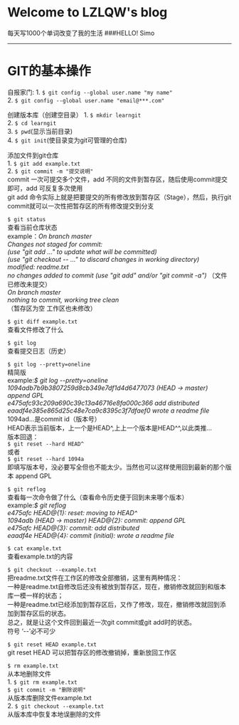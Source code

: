 # Welcome to LZLQW's blog
每天写1000个单词改变了我的生活
###HELLO! Simo
***

GIT的基本操作  
===========
   自报家门:
    1. `$ git config --global user.name "my name"`  
    2. `$ git config --global user.name "email@***.com"`
   
   创建版本库（创建空目录）
    1. `$ mkdir learngit`  
    2. `$ cd learngit`  
    3. `$ pwd`(显示当前目录)  
    4. `$ git init`(使目录变为git可管理的仓库)  
    
   添加文件到git仓库  
    1. `$ git add example.txt`  
    2. `$ git commit -m "提交说明"`  
      commit 一次可提交多个文件，add 不同的文件到暂存区，随后使用commit提交即可，add 可反复多次使用  
      git add 命令实际上就是把要提交的所有修改放到暂存区（Stage），然后，执行git commit就可以一次性把暂存区的所有修改提交到分支
   
   `$ git status`  
    查看当前仓库状态  
     example：*On branch master  
                Changes not staged for commit:  
                    (use "git add <file>..." to update what will be committed)  
                    (use "git checkout -- <file>..." to discard changes in working directory)  
                     modified:   readme.txt  
                 no changes added to commit (use "git add" and/or "git commit -a")*
                （文件已修改未提交）  
                *On branch master  
                 nothing to commit, working tree clean*  
                （暂存区为空 工作区也未修改）  
    
   `$ git diff example.txt`  
      查看文件修改了什么  
  
   `$ git log`  
      查看提交日志（历史）
    
   `$ git log --pretty=oneline`  
      精简版  
      example:*$ git log --pretty=oneline  
                1094adb7b9b3807259d8cb349e7df1d4d6477073 (HEAD -> master) append GPL  
                e475afc93c209a690c39c13a46716e8fa000c366 add distributed  
                eaadf4e385e865d25c48e7ca9c8395c3f7dfaef0 wrote a readme file*  
              1094ad...是commit id（版本号）  
              HEAD表示当前版本，上一个是HEAD^,上上一个版本是HEAD^^,以此类推...  
      版本回退：  
      `$ git reset --hard HEAD^`  
        或者  
      `$ git reset --hard 1094a`   
        即填写版本号，没必要写全但也不能太少。当然也可以这样使用回到最新的那个版本 append GPL  
          
   `$ git reflog`  
      查看每一次命令做了什么（查看命令历史便于回到未来哪个版本）  
       example:*$ git reflog  
                e475afc HEAD@{1}: reset: moving to HEAD^  
                1094adb (HEAD -> master) HEAD@{2}: commit: append GPL  
                e475afc HEAD@{3}: commit: add distributed  
                eaadf4e HEAD@{4}: commit (initial): wrote a readme file*  
     
   `$ cat example.txt`  
      查看example.txt的内容  
     
   `$ git checkout --example.txt`  
       把readme.txt文件在工作区的修改全部撤销，这里有两种情况：  
       一种是readme.txt自修改后还没有被放到暂存区，现在，撤销修改就回到和版本库一模一样的状态；  
       一种是readme.txt已经添加到暂存区后，又作了修改，现在，撤销修改就回到添加到暂存区后的状态。  
       总之，就是让这个文件回到最近一次git commit或git add时的状态。  
       符号 ‘--’必不可少  
       
   `$ git reset HEAD example.txt`  
       git reset HEAD <file>可以把暂存区的修改撤销掉，重新放回工作区  
     
   `$ rm example.txt`  
       从本地删除文件  
       1. `$ git rm example.txt`  
          `$ git commit -m "删除说明"`  
            从版本库删除文件example.txt  
       2. `$ git checkout --example.txt`  
            从版本库中恢复本地误删除的文件  
